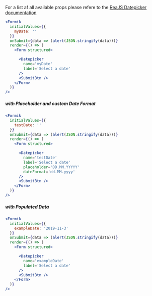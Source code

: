 For a list af all available props please refere to the [ReaJS Datepicker documentation](https://github.com/Hacker0x01/react-datepicker/blob/master/docs/datepicker.md)

```jsx
<Formik
  initialValues={{
    myDate: ''
  }}
  onSubmit={data => (alert(JSON.stringify(data)))}
  render={() => (
    <Form structured>

      <Datepicker
        name='myDate'
        label='Select a date'
      />
      <SubmitBtn />
    </Form>
  )}
/>
```

##### with Placeholder and custom Date Format
```jsx
<Formik
  initialValues={{
    testDate: ''
  }}
  onSubmit={data => (alert(JSON.stringify(data)))}
  render={() => (
    <Form structured>

      <Datepicker
        name='testDate'
        label='Select a date'
        placeholder='DD.MM.YYYYY'
        dateFormat='dd.MM.yyyy'
      />
      <SubmitBtn />
    </Form>
  )}
/>
```

##### with Populated Data
```jsx
<Formik
  initialValues={{
    exampleDate: '2019-11-3'
  }}
  onSubmit={data => (alert(JSON.stringify(data)))}
  render={() => (
    <Form structured>

      <Datepicker
        name='exampleDate'
        label='Select a date'
      />
      <SubmitBtn />
    </Form>
  )}
/>
```


